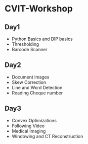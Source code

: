 # CVIT-Workshop

## Day1
- Python Basics and DIP basics
- Thresholding
- Barcode Scanner

## Day2
- Document Images
- Skew Correction
- Line and Word Detection
- Reading Cheque number

## Day3
- Convex Optimizations
- Following Video
- Medical Imaging
- Windowing and CT Reconstruction
